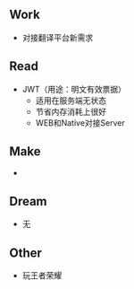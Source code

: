 ## Work

- 对接翻译平台新需求

## Read

- JWT（用途：明文有效票据）
    - 适用在服务端无状态
    - 节省内存消耗上很好
    - WEB和Native对接Server

## Make

- 

## Dream

- 无

## Other

- 玩王者荣耀